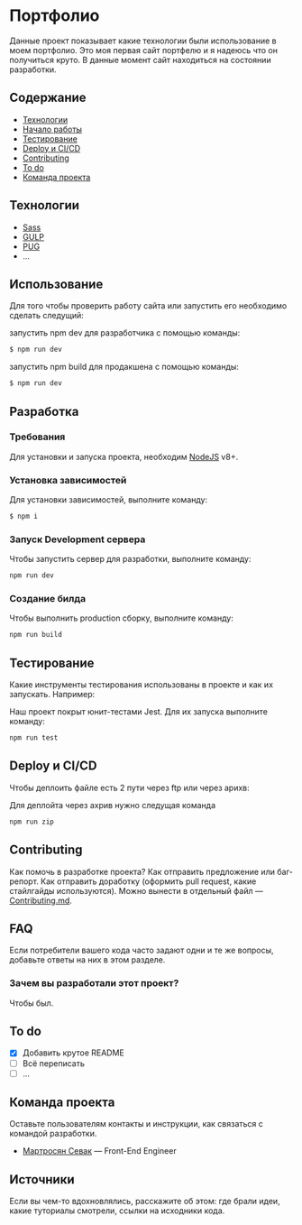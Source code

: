 # Портфолио
Данные проект показывает какие технологии были использование в моем портфолио. Это моя первая сайт портфелю и я надеюсь что он получиться круто. В данные момент сайт находиться на состоянии разработки. 

## Содержание
- [Технологии](#технологии)
- [Начало работы](#начало-работы)
- [Тестирование](#тестирование)
- [Deploy и CI/CD](#deploy-и-ci/cd)
- [Contributing](#contributing)
- [To do](#to-do)
- [Команда проекта](#команда-проекта)

## Технологии
- [Sass](https://sass-lang.com/)
- [GULP](https://gulpjs.com/)
- [PUG](https://pugjs.org/api/getting-started.html)
- ...

## Использование
Для того чтобы проверить работу сайта или запустить его необходимо сделать следущий:

запустить npm dev для разработчика с помощью команды:
```sh
$ npm run dev
```

запустить npm build для продакшена с помощью команды:
```sh
$ npm run dev
```

## Разработка

### Требования
Для установки и запуска проекта, необходим [NodeJS](https://nodejs.org/) v8+.

### Установка зависимостей
Для установки зависимостей, выполните команду:
```sh
$ npm i
```

### Запуск Development сервера
Чтобы запустить сервер для разработки, выполните команду:
```sh
npm run dev
```

### Создание билда
Чтобы выполнить production сборку, выполните команду: 
```sh
npm run build
```

## Тестирование
Какие инструменты тестирования использованы в проекте и как их запускать. Например:

Наш проект покрыт юнит-тестами Jest. Для их запуска выполните команду:
```sh
npm run test
```

## Deploy и CI/CD

Чтобы деплоить файле есть 2 пути через ftp или через арихв: 

Для деплойта через ахрив нужно следущая команда
```sh
npm run zip
```

## Contributing
Как помочь в разработке проекта? Как отправить предложение или баг-репорт. Как отправить доработку (оформить pull request, какие стайлгайды используются). Можно вынести в отдельный файл — [Contributing.md](./CONTRIBUTING.md).

## FAQ 
Если потребители вашего кода часто задают одни и те же вопросы, добавьте ответы на них в этом разделе.

### Зачем вы разработали этот проект?
Чтобы был.

## To do
- [x] Добавить крутое README
- [ ] Всё переписать
- [ ] ...

## Команда проекта
Оставьте пользователям контакты и инструкции, как связаться с командой разработки.

- [Мартросян Севак](https://t.me/Lalla1a) — Front-End Engineer

## Источники
Если вы чем-то вдохновлялись, расскажите об этом: где брали идеи, какие туториалы смотрели, ссылки на исходники кода. 